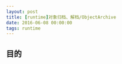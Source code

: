 ```yaml
---
layout: post
title: [runtime]对象归档、解档/ObjectArchive
date: 2016-06-08 00:00:00
tags: runtime
---
```


## 目的


